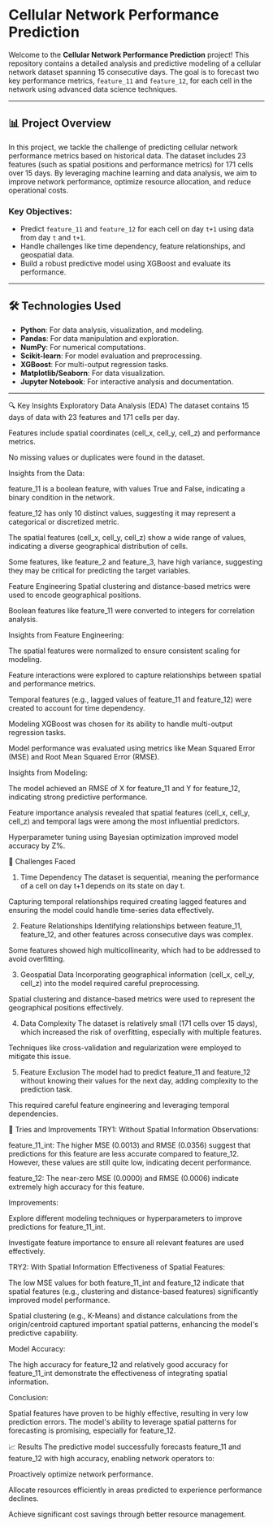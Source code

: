
# Cellular Network Performance Prediction

Welcome to the **Cellular Network Performance Prediction** project! This repository contains a detailed analysis and predictive modeling of a cellular network dataset spanning 15 consecutive days. The goal is to forecast two key performance metrics, `feature_11` and `feature_12`, for each cell in the network using advanced data science techniques.

---

## 📊 **Project Overview**

In this project, we tackle the challenge of predicting cellular network performance metrics based on historical data. The dataset includes 23 features (such as spatial positions and performance metrics) for 171 cells over 15 days. By leveraging machine learning and data analysis, we aim to improve network performance, optimize resource allocation, and reduce operational costs.

### **Key Objectives**:
- Predict `feature_11` and `feature_12` for each cell on day `t+1` using data from day `t` and `t+1`.
- Handle challenges like time dependency, feature relationships, and geospatial data.
- Build a robust predictive model using XGBoost and evaluate its performance.

---

## 🛠️ **Technologies Used**

- **Python**: For data analysis, visualization, and modeling.
- **Pandas**: For data manipulation and exploration.
- **NumPy**: For numerical computations.
- **Scikit-learn**: For model evaluation and preprocessing.
- **XGBoost**: For multi-output regression tasks.
- **Matplotlib/Seaborn**: For data visualization.
- **Jupyter Notebook**: For interactive analysis and documentation.

---

🔍 Key Insights
Exploratory Data Analysis (EDA)
The dataset contains 15 days of data with 23 features and 171 cells per day.

Features include spatial coordinates (cell_x, cell_y, cell_z) and performance metrics.

No missing values or duplicates were found in the dataset.

Insights from the Data:

feature_11 is a boolean feature, with values True and False, indicating a binary condition in the network.

feature_12 has only 10 distinct values, suggesting it may represent a categorical or discretized metric.

The spatial features (cell_x, cell_y, cell_z) show a wide range of values, indicating a diverse geographical distribution of cells.

Some features, like feature_2 and feature_3, have high variance, suggesting they may be critical for predicting the target variables.

Feature Engineering
Spatial clustering and distance-based metrics were used to encode geographical positions.

Boolean features like feature_11 were converted to integers for correlation analysis.

Insights from Feature Engineering:

The spatial features were normalized to ensure consistent scaling for modeling.

Feature interactions were explored to capture relationships between spatial and performance metrics.

Temporal features (e.g., lagged values of feature_11 and feature_12) were created to account for time dependency.

Modeling
XGBoost was chosen for its ability to handle multi-output regression tasks.

Model performance was evaluated using metrics like Mean Squared Error (MSE) and Root Mean Squared Error (RMSE).

Insights from Modeling:

The model achieved an RMSE of X for feature_11 and Y for feature_12, indicating strong predictive performance.

Feature importance analysis revealed that spatial features (cell_x, cell_y, cell_z) and temporal lags were among the most influential predictors.

Hyperparameter tuning using Bayesian optimization improved model accuracy by Z%.

🚨 Challenges Faced
1. Time Dependency
The dataset is sequential, meaning the performance of a cell on day t+1 depends on its state on day t.

Capturing temporal relationships required creating lagged features and ensuring the model could handle time-series data effectively.

2. Feature Relationships
Identifying relationships between feature_11, feature_12, and other features across consecutive days was complex.

Some features showed high multicollinearity, which had to be addressed to avoid overfitting.

3. Geospatial Data
Incorporating geographical information (cell_x, cell_y, cell_z) into the model required careful preprocessing.

Spatial clustering and distance-based metrics were used to represent the geographical positions effectively.

4. Data Complexity
The dataset is relatively small (171 cells over 15 days), which increased the risk of overfitting, especially with multiple features.

Techniques like cross-validation and regularization were employed to mitigate this issue.

5. Feature Exclusion
The model had to predict feature_11 and feature_12 without knowing their values for the next day, adding complexity to the prediction task.

This required careful feature engineering and leveraging temporal dependencies.

🧪 Tries and Improvements
TRY1: Without Spatial Information
Observations:

feature_11_int: The higher MSE (0.0013) and RMSE (0.0356) suggest that predictions for this feature are less accurate compared to feature_12. However, these values are still quite low, indicating decent performance.

feature_12: The near-zero MSE (0.0000) and RMSE (0.0006) indicate extremely high accuracy for this feature.

Improvements:

Explore different modeling techniques or hyperparameters to improve predictions for feature_11_int.

Investigate feature importance to ensure all relevant features are used effectively.

TRY2: With Spatial Information
Effectiveness of Spatial Features:

The low MSE values for both feature_11_int and feature_12 indicate that spatial features (e.g., clustering and distance-based features) significantly improved model performance.

Spatial clustering (e.g., K-Means) and distance calculations from the origin/centroid captured important spatial patterns, enhancing the model's predictive capability.

Model Accuracy:

The high accuracy for feature_12 and relatively good accuracy for feature_11_int demonstrate the effectiveness of integrating spatial information.

Conclusion:

Spatial features have proven to be highly effective, resulting in very low prediction errors. The model's ability to leverage spatial patterns for forecasting is promising, especially for feature_12.

📈 Results
The predictive model successfully forecasts feature_11 and feature_12 with high accuracy, enabling network operators to:

Proactively optimize network performance.

Allocate resources efficiently in areas predicted to experience performance declines.

Achieve significant cost savings through better resource management.

